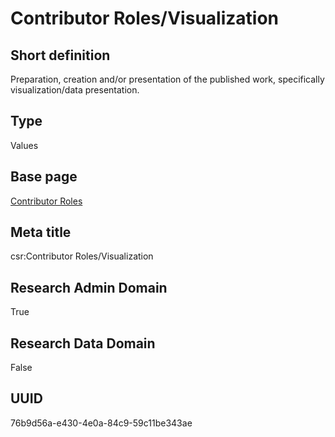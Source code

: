 # Contributor Roles/Visualization
## Short definition
Preparation, creation and/or presentation of the published work, specifically visualization/data presentation.
## Type
Values
## Base page
[Contributor Roles](../../Objects/Contributor%20Roles.md)
## Meta title
csr:Contributor Roles/Visualization
## Research Admin Domain
True
## Research Data Domain
False
## UUID
76b9d56a-e430-4e0a-84c9-59c11be343ae
